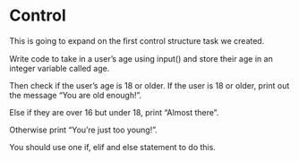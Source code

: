# Control

This is going to expand on the ﬁrst control structure task we created.

Write code to take in a user’s age using input() and store their age in an
integer variable called age.

Then check if the user’s age is 18 or older. If the user is 18 or older, print out
the message “You are old enough!”.

Else if they are over 16 but under 18, print “Almost there”.

Otherwise print “You’re just too young!”.

You should use one if, elif and else statement to do this.
